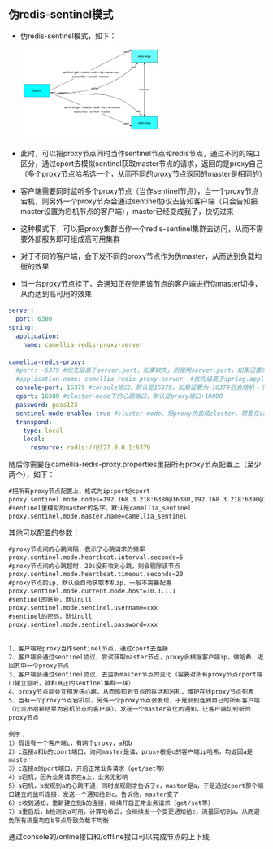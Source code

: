 ## 伪redis-sentinel模式

* 伪redis-sentinel模式，如下：  
  <img src="redis-proxy-sentinel.png" width="60%" height="60%">

* 此时，可以把proxy节点同时当作sentinel节点和redis节点，通过不同的端口区分，通过cport去模拟sentinel获取master节点的请求，返回的是proxy自己（多个proxy节点哈希选一个，从而不同的proxy节点返回的master是相同的）     
* 客户端需要同时监听多个proxy节点（当作sentinel节点），当一个proxy节点宕机，则另外一个proxy节点会通过sentinel协议去告知客户端（只会告知把master设置为宕机节点的客户端），master已经变成我了，快切过来  

* 这种模式下，可以把proxy集群当作一个redis-sentinel集群去访问，从而不需要外部服务即可组成高可用集群

* 对于不同的客户端，会下发不同的proxy节点作为伪master，从而达到负载均衡的效果
* 当一台proxy节点挂了，会通知正在使用该节点的客户端进行伪master切换，从而达到高可用的效果

```yaml
server:
  port: 6380
spring:
  application:
    name: camellia-redis-proxy-server

camellia-redis-proxy:
  #port: -6379 #优先级高于server.port，如果缺失，则使用server.port，如果设置为-6379则会随机一个可用端口
  #application-name: camellia-redis-proxy-server  #优先级高于spring.application.name，如果缺失，则使用spring.application.name
  console-port: 16379 #console端口，默认是16379，如果设置为-16379则会随机一个可用端口
  cport: 16380 #cluster-mode下的心跳端口，默认是proxy端口+10000
  password: pass123
  sentinel-mode-enable: true #cluster-mode，把proxy伪装成cluster，需要在camellia-redis-proxy.properties配置proxy.cluster.mode.nodes
  transpond:
    type: local
    local:
      resource: redis://@127.0.0.1:6379
```     
随后你需要在camellia-redis-proxy.properties里把所有proxy节点配置上（至少两个），如下：
```
#把所有proxy节点配置上，格式为ip:port@cport
proxy.sentinel.mode.nodes=192.168.3.218:6380@16380,192.168.3.218:6390@16390
#sentinel里模拟的master的名字，默认是camellia_sentinel
proxy.sentinel.mode.master.name=camellia_sentinel
```

其他可以配置的参数：
```
#proxy节点间的心跳间隔，表示了心跳请求的频率
proxy.sentinel.mode.heartbeat.interval.seconds=5
#proxy节点间的心跳超时，20s没有收到心跳，则会剔除该节点
proxy.sentinel.mode.heartbeat.timeout.seconds=20
#proxy节点的ip，默认会自动获取本机ip，一般不需要配置
proxy.sentinel.mode.current.node.host=10.1.1.1
#sentinel的账号，默认null
proxy.sentinel.mode.sentinel.username=xxx
#sentinel的密码，默认null
proxy.sentinel.mode.sentinel.password=xxx
```

```高可用原理

1、客户端把proxy当作sentinel节点，通过cport去连接
2、客户端会通过sentinel协议，尝试获取master节点，proxy会根据客户端ip，做哈希，返回其中一个proxy节点
3、客户端会通过sentinel协议，去监听master节点的变化（需要对所有proxy节点cport端口建立监听，就和真正的sentinel集群一样）
4、proxy节点间会互相发送心跳，从而感知到节点的存活和宕机，维护在线proxy节点列表
5、当有一个proxy节点宕机后，另外一个proxy节点会发现，于是会到连到自己的所有客户端（过滤出哈希结果为宕机节点的客户端），发送一个master变化的通知，让客户端切到新的proxy节点

例子：
1）假设有一个客户端c，有两个proxy，a和b
2）c连接a和b的cport端口，询问master是谁，proxy根据c的客户端ip哈希，均返回a是master
3）c连接a的port端口，开启正常业务请求（get/set等）
4）b宕机，因为业务请求在a上，业务无影响
5）a宕机，b发现到a的心跳不通，同时发现刚才告诉了c，master是a，于是通过cport那个端口建立的监听连接，发送一个通知给到c，告诉他，master变了
6）c收到通知，重新建立到b的连接，继续开启正常业务请求（get/set等）
7）a重启后，b检测到a可用，计算哈希后，会继续发一个变更通知给c，流量回切到a，从而避免所有流量均在b节点导致负载不均衡

```

通过console的/online接口和/offline接口可以完成节点的上下线  